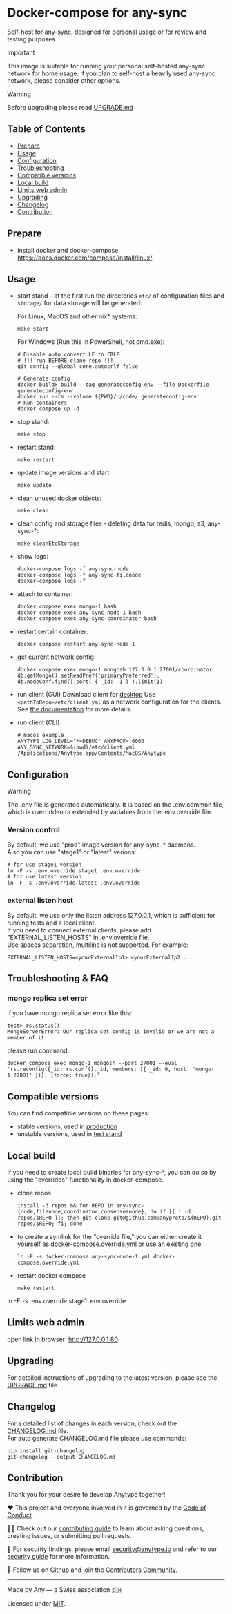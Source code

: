 # Docker-compose for any-sync
Self-host for any-sync, designed for personal usage or for review and testing purposes.

> [!IMPORTANT]
> This image is suitable for running your personal self-hosted any-sync network for home usage.
> If you plan to self-host a heavily used any-sync network, please consider other options.

> [!WARNING]
> Before upgrading please read [UPGRADE.md](./UPGRADE.md)

## Table of Contents
- [Prepare](#prepare)
- [Usage](#usage)
- [Configuration](#configuration)
- [Troubleshooting](#troubleshooting)
- [Compatible versions](#compatible-versions)
- [Local build](#local-build)
- [Limits web admin](#limits-web-admin)
- [Upgrading](#upgrading)
- [Changelog](#changelog)
- [Contribution](#contribution)

## Prepare
* install docker and docker-compose https://docs.docker.com/compose/install/linux/

## Usage
* start stand - at the first run the directories `etc/` of configuration files and `storage/` for data storage will be generated:

  For Linux, MacOS and other nix* systems:
  ```
  make start
  ```
  For Windows (Run this in PowerShell, not cmd.exe):
  ```
  # Disable auto convert LF to CRLF
  # !!! run BEFORE clone repo !!!
  git config --global core.autocrlf false

  # Generate config
  docker buildx build --tag generateconfig-env --file Dockerfile-generateconfig-env .
  docker run --rm --volume ${PWD}/:/code/ generateconfig-env
  # Run containers
  docker compose up -d
  ```
* stop stand:
  ```
  make stop
  ```
* restart stand:
  ```
  make restart
  ```
* update image versions and start:
  ```
  make update
  ```
* clean unused docker objects:
  ```
  make clean
  ```
* clean config and storage files - deleting data for redis, mongo, s3, any-sync-*:
  ```
  make cleanEtcStorage
  ```
* show logs:
  ```
  docker-compose logs -f any-sync-node
  docker-compose logs -f any-sync-filenode
  docker-compose logs -f
  ```
* attach to container:
  ```
  docker compose exec mongo-1 bash
  docker compose exec any-sync-node-1 bash
  docker compose exec any-sync-coordinator bash
  ```

* restart certain container:
  ```
  docker compose restart any-sync-node-1
  ```

* get current network config
  ```
  docker compose exec mongo-1 mongosh 127.0.0.1:27001/coordinator
  db.getMongo().setReadPref('primaryPreferred'); db.nodeConf.find().sort( { _id: -1 } ).limit(1)
  ```

* run client (GUI)
  Download client for [desktop](https://download.anytype.io/)
  Use `<pathToRepo>/etc/client.yml` as a network configuration for the clients.
  See [the documentation](https://doc.anytype.io/anytype-docs/data-and-security/self-hosting#switching-between-networks) for more details.

* run client (CLI)
  ```
  # macos example
  ANYTYPE_LOG_LEVEL="*=DEBUG" ANYPROF=:6060 ANY_SYNC_NETWORK=$(pwd)/etc/client.yml /Applications/Anytype.app/Contents/MacOS/Anytype
  ```

## Configuration
> [!WARNING]
> The .env file is generated automatically.
It is based on the .env.common file, which is overridden or extended by variables from the .env.override file.
### Version control
By default, we use "prod" image version for any-sync-* daemons.  
Also you can use "stage1" or "latest" verions:
```
# for use stage1 version
ln -F -s .env.override.stage1 .env.override
# for use latest version
ln -F -s .env.override.latest .env.override
```
### external listen host
By default, we use only the listen address 127.0.0.1, which is sufficient for running tests and a local client.  
If you need to connect external clients, please add "EXTERNAL_LISTEN_HOSTS" in .env.override file.  
Use spaces separation, multiline is not supported. For example:
```
EXTERNAL_LISTEN_HOSTS=<yourExternalIp1> <yourExternalIp2 ...
```

## Troubleshooting & FAQ
### mongo replica set error
if you have mongo replica set error like this:
```
test> rs.status()
MongoServerError: Our replica set config is invalid or we are not a member of it
```
please run command:
```
docker compose exec mongo-1 mongosh --port 27001 --eval 'rs.reconfig({_id: rs.conf()._id, members: [{ _id: 0, host: "mongo-1:27001" }]}, {force: true});'
```

## Compatible versions
You can find compatible versions on these pages:
* stable versions, used in [production](https://puppetdoc.anytype.io/api/v1/prod-any-sync-compatible-versions/)
* unstable versions, used in [test stand](https://puppetdoc.anytype.io/api/v1/stage1-any-sync-compatible-versions/)

## Local build
If you need to create local build binaries for any-sync-*, you can do so by using the "overrides" functionality in docker-compose.

* clone repos
  ```
  install -d repos && for REPO in any-sync-{node,filenode,coordinator,consensusnode}; do if [[ ! -d repos/$REPO ]]; then git clone git@github.com:anyproto/${REPO}.git repos/$REPO; fi; done
  ```
* to create a symlink for the "override file," you can either create it yourself as docker-compose.override.yml or use an existing one
  ```
  ln -F -s docker-compose.any-sync-node-1.yml docker-compose.override.yml
  ```
* restart docker compose
  ```
  make restart
  ```

ln -F -s .env.override.stage1 .env.override

## Limits web admin
open link in browser: http://127.0.0.1:80

## Upgrading
For detailed instructions of upgrading to the latest version, please see the [UPGRADE.md](./UPGRADE.md) file.

## Changelog
For a detailed list of changes in each version, check out the [CHANGELOG.md](./CHANGELOG.md) file.  
For auto generate CHANGELOG.md file please use commands:
```
pip install git-changelog
git-changelog --output CHANGELOG.md
```

## Contribution
Thank you for your desire to develop Anytype together!

❤️ This project and everyone involved in it is governed by the [Code of Conduct](https://github.com/anyproto/.github/blob/main/docs/CODE_OF_CONDUCT.md).

🧑‍💻 Check out our [contributing guide](https://github.com/anyproto/.github/blob/main/docs/CONTRIBUTING.md) to learn about asking questions, creating issues, or submitting pull requests.

🫢 For security findings, please email [security@anytype.io](mailto:security@anytype.io) and refer to our [security guide](https://github.com/anyproto/.github/blob/main/docs/SECURITY.md) for more information.

🤝 Follow us on [Github](https://github.com/anyproto) and join the [Contributors Community](https://github.com/orgs/anyproto/discussions).

---
Made by Any — a Swiss association 🇨🇭

Licensed under [MIT](./LICENSE.md).
